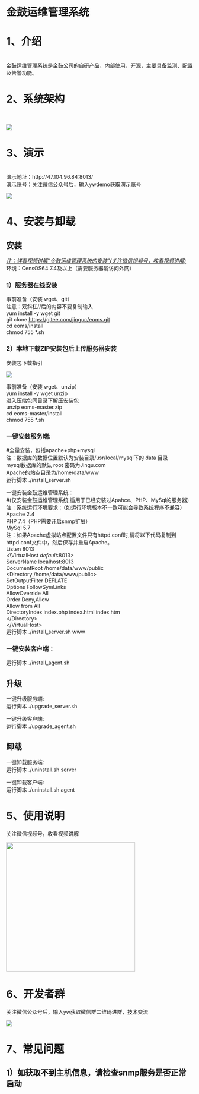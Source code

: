 # 金鼓运维管理系统

# 1、介绍
<br>
金鼓运维管理系统是金鼓公司的自研产品，内部使用，开源，主要具备监测、配置及告警功能。

# 2、系统架构
<br>
<p style="align:left;"><img src="https://www.jinguc.com/oms/img/xtjg.png"></p>

# 3、演示
<br>
演示地址：http://47.104.96.84:8013/<br>
演示账号：关注微信公众号后，输入ywdemo获取演示账号<br>
<p style="align:left;"><img src="https://www.jinguc.com/oms/img/gzh.png"></p>

# 4、安装与卸载
## 安装
<em><a href="#5使用说明">注：详看视频讲解“金鼓运维管理系统的安装”(关注微信视频号，收看视频讲解)</a></em><br>
环境：CensOS64 7.4及以上（需要服务器能访问外网）<br>

### 1）服务器在线安装<br>
事前准备（安装 wget、git）<br>
注意：双斜杠//后的内容不要复制输入<br>
yum install -y wget git<br>
git clone https://gitee.com/jinguc/eoms.git<br>
cd eoms/install<br>
chmod 755  *.sh<br>

### 2）本地下载ZIP安装包后上传服务器安装<br>
安装包下载指引<br>
<p style="align:left;"><img src="https://www.jinguc.com/oms/img/download_zip.png"></p>
事前准备（安装 wget、unzip）<br>
yum install -y wget unzip<br>
进入压缩包同目录下解压安装包<br>
unzip eoms-master.zip<br>
cd eoms-master/install<br>
chmod 755  *.sh<br>

### 一键安装服务端:<br>
#全量安装，包括apache+php+mysql<br>
注：数据库的数据位置默认为安装目录/usr/local/mysql下的 data 目录<br>
      mysql数据库的默认 root 密码为Jingu.com<br>
      Apache的站点目录为/home/data/www<br>
运行脚本 ./install_server.sh<br>

一键安装金鼓运维管理系统：<br>
#(仅安装金鼓运维管理系统,适用于已经安装过Apahce、PHP、MySql的服务器)<br>
注：系统运行环境要求：（如运行环境版本不一致可能会导致系统程序不兼容）<br>
Apache 2.4<br>
PHP 7.4（PHP需要开启snmp扩展）<br>
MySql 5.7<br>
注：如果Apache虚拟站点配置文件只有httpd.conf时,请将以下代码复制到httpd.conf文件中，然后保存并重启Apache。<br>
Listen 8013<br>
<\VirtualHost _default_:8013><br>
ServerName localhost:8013<br>
DocumentRoot /home/data/www/public<br>
<Directory /home/data/www/public><br>
    SetOutputFilter DEFLATE<br>
    Options FollowSymLinks<br>
    AllowOverride All<br>
    Order Deny,Allow<br>
    Allow from All<br>
    DirectoryIndex index.php index.html index.htm<br>
<\/Directory><br>
<\/VirtualHost><br>
运行脚本 ./install_server.sh www<br>

### 一键安装客户端：<br>
运行脚本 ./install_agent.sh<br>

## 升级
一键升级服务端:<br>
运行脚本 ./upgrade_server.sh<br>

一键升级客户端:<br>
运行脚本 ./upgrade_agent.sh<br>
## 卸载
一键卸载服务端:<br>
运行脚本 ./uninstall.sh server<br>

一键卸载客户端:<br>
运行脚本 ./uninstall.sh agent<br>
<p>

# 5、使用说明
关注微信视频号，收看视频讲解<br>
<p style="align:left;"><img src="https://www.jinguc.com/oms/img/sph.png" width="348"></p>
<p>

# 6、开发者群
关注微信公众号后，输入yw获取微信群二维码进群，技术交流<br>
<p style="align:left;"><img src="https://www.jinguc.com/oms/img/kfq.png"></p>

# 7、常见问题
## 1）如获取不到主机信息，请检查snmp服务是否正常启动<br>


